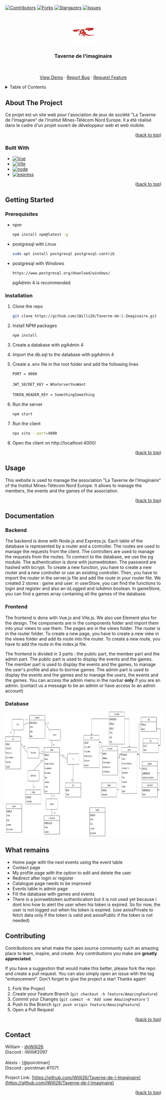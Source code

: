 <a name="readme-top"></a>

[![Contributors][contributors-shield]][contributors-url]
[![Forks][forks-shield]][forks-url]
[![Stargazers][stars-shield]][stars-url]
[![Issues][issues-shield]][issues-url]

<!-- PROJECT LOGO -->
<br />
<div align="center">
  <a href="https://github.com/iWilli26/Taverne-de-l-Imaginaire">
    <img src="src\assets\dragon.jpg" alt="Logo" width="80" height="80">
  </a>

<h3 align="center">Taverne de l'imaginaire</h3>

  <p align="center">
    <br />
    <br />
    <a href="https://github.com/iWilli26/Taverne-de-l-Imaginaire">View Demo</a>
    ·
    <a href="https://github.com/iWilli26/Taverne-de-l-Imaginaire/issues">Report Bug</a>
    ·
    <a href="https://github.com/iWilli26/Taverne-de-l-Imaginaire/issues">Request Feature</a>
  </p>
</div>

<!-- TABLE OF CONTENTS -->
<details>
  <summary>Table of Contents</summary>
  <ol>
    <li>
      <a href="#about-the-project">About The Project</a>
      <ul>
        <li><a href="#built-with">Built With</a></li>
      </ul>
    </li>
    <li>
      <a href="#getting-started">Getting Started</a>
      <ul>
        <li><a href="#prerequisites">Prerequisites</a></li>
        <li><a href="#installation">Installation</a></li>
      </ul>
    </li>
    <li><a href="#usage">Usage</a></li>
    <li><a href="#contributing">Contributing</a></li>
    <li><a href="#contact">Contact</a></li>
  </ol>
</details>

<!-- ABOUT THE PROJECT -->

## About The Project

Ce projet est un site web pour l'asociation de jeux de société "La Taverne de l'Imaginaire" de l'Institut Mines-Télécom Nord Europe. Il a été réalisé dans le cadre d'un projet ouvert de développeur web et web mobile.

<p align="right">(<a href="#readme-top">back to top</a>)</p>

### Built With

-   [![Vue][vue.js]][vue-url]
-   [![Vite][vite.js]][vite-url]
-   [![node][node.js]][node-url]
-   [![express][express.js]][express-url]

<p align="right">(<a href="#readme-top">back to top</a>)</p>

<!-- GETTING STARTED -->

## Getting Started

### Prerequisites

-   npm
    ```sh
    npm install npm@latest -g
    ```
-   postgresql with Linux
    ```sh
    sudo apt install postgresql postgresql-contrib
    ```
-   postgresql with Windows
    ```sh
    https://www.postgresql.org/download/windows/
    ```
    pgAdmin 4 is recommended

### Installation

1. Clone the repo
    ```sh
    git clone https://github.com/iWilli26/Taverne-de-l-Imaginaire.git
    ```
2. Install NPM packages
    ```sh
    npm install
    ```
3. Create a database with pgAdmin 4
4. Import the db.sql to the database with pgAdmin 4
5. Create a .env file in the root folder and add the following lines

    ```sh
    PORT = 8080

    JWT_SECRET_KEY = WhaterverYouWant

    TOKEN_HEADER_KEY = SomethingSomething
    ```

6. Run the server
    ```sh
    npm start
    ```
7. Run the client
    ```sh
    npx vite --port=4000
    ```
8. Open the client on http://localhost:4000/

<p align="right">(<a href="#readme-top">back to top</a>)</p>

<!-- USAGE EXAMPLES -->

## Usage

This website is used to manage the association "La Taverne de l'Imaginaire" of the Institut Mines-Télécom Nord Europe. It allows to manage the members, the events and the games of the association.

<p align="right">(<a href="#readme-top">back to top</a>)</p>

## Documentation

### Backend

The backend is done with Node.js and Express.js. Each table of the database is represented by a router and a controller. The routes are used to manage the requests from the client. The controllers are used to manage the requests from the routes. To connect to the database, we use the pg module. The authentication is done with jsonwebtoken. The password are hashed with bcrypt. To create a new function, you have to create a new router and a new controller or use an existing controller. Then, you have to import the router in the server.js file and add the route in your router file.
We created 2 stores : game and user. in userStore, you can find the functions to login and register and also an isLogged and isAdmin boolean. In gameStore, you can find a games array containing all the games of the database.

### Frontend

The frontend is done with Vue.js and Vite.js. We also use Element-plus for the design. The components are in the components folder and import them into your views to use them. The pages are in the views folder. The router is in the router folder. To create a new page, you have to create a new view in the views folder and add its route into the router. To create a new route, you have to add the route in the index.js file.

The frontend is divided in 3 parts : the public part, the member part and the admin part. The public part is used to display the events and the games. The member part is used to display the events and the games, to manage the user's profile and also to borrow games. The admin part is used to display the events and the games and to manage the users, the events and the games. You can access the admin menu in the navbar **only** if you are an admin. (contact us a message to be an admin or have access to an admin account)

### Database

<img src="public\MCD_MLD.drawio.png" alt="Database" width="800" height="400">

## What remains

-   Home page with the next events using the event table
-   Contact page
-   My profile page with the option to edit and delete the user
-   Redirect after login or register
-   Catalogue page needs to be improved
-   Events table in admin page
-   Fill the database with games and events
-   There is a jsonwebtoken authentication but it is not used yet because i dont kno how to alert the user when his token is expired. So for now, the user is not logged out when his token is expired. (use axiosPrivate to fetch data only if the token is valid and axiosPublic if the token is not needed)

## Contributing

Contributions are what make the open source community such an amazing place to learn, inspire, and create. Any contributions you make are **greatly appreciated**.

If you have a suggestion that would make this better, please fork the repo and create a pull request. You can also simply open an issue with the tag "enhancement".
Don't forget to give the project a star! Thanks again!

1. Fork the Project
2. Create your Feature Branch (`git checkout -b feature/AmazingFeature`)
3. Commit your Changes (`git commit -m 'Add some AmazingFeature'`)
4. Push to the Branch (`git push origin feature/AmazingFeature`)
5. Open a Pull Request

<p align="right">(<a href="#readme-top">back to top</a>)</p>

<!-- CONTACT -->

## Contact

William - [@iWilli26](https://twitter.com/willi_ng)
<br />
Discord : iWilli#2097
<br />
<br />
Alexis - [@poirotman]
<br />
Discord : poirotman
#7071

Project Link: [https://github.com/iWilli26/Taverne-de-l-Imaginaire](https://github.com/iWilli26/Taverne-de-l-Imaginaire)

<p align="right">(<a href="#readme-top">back to top</a>)</p>

<!-- MARKDOWN LINKS & IMAGES -->
<!-- https://www.markdownguide.org/basic-syntax/#reference-style-links -->

[contributors-shield]: https://img.shields.io/github/contributors/iWilli26/Taverne-de-l-Imaginaire.svg?style=for-the-badge
[contributors-url]: https://github.com/iWilli26/Taverne-de-l-Imaginaire/graphs/contributors
[forks-shield]: https://img.shields.io/github/forks/iWilli26/Taverne-de-l-Imaginaire.svg?style=for-the-badge
[forks-url]: https://github.com/iWilli26/Taverne-de-l-Imaginaire/network/members
[stars-shield]: https://img.shields.io/github/stars/iWilli26/Taverne-de-l-Imaginaire.svg?style=for-the-badge
[stars-url]: https://github.com/iWilli26/Taverne-de-l-Imaginaire/stargazers
[issues-shield]: https://img.shields.io/github/issues/iWilli26/Taverne-de-l-Imaginaire.svg?style=for-the-badge
[issues-url]: https://github.com/iWilli26/Taverne-de-l-Imaginaire/issues
[license-shield]: https://img.shields.io/github/license/iWilli26/Taverne-de-l-Imaginaire.svg?style=for-the-badge
[license-url]: https://github.com/iWilli26/Taverne-de-l-Imaginaire/blob/master/LICENSE.txt
[linkedin-shield]: https://img.shields.io/badge/-LinkedIn-black.svg?style=for-the-badge&logo=linkedin&colorB=555
[linkedin-url]: https://linkedin.com/in/linkedin_username
[product-screenshot]: images/screenshot.png
[vue.js]: https://img.shields.io/badge/Vue.js-35495E?style=for-the-badge&logo=vuedotjs&logoColor=4FC08D
[vue-url]: https://vuejs.org/
[vite.js]: https://img.shields.io/badge/Vite-646CFF?style=for-the-badge&logo=vite&logoColor=white
[vite-url]: https://vitejs.dev/
[node.js]: https://img.shields.io/badge/Node.js-339933?style=for-the-badge&logo=nodedotjs&logoColor=white
[node-url]: https://nodejs.org
[express.js]: https://img.shields.io/badge/Express.js-000000?style=for-the-badge&logo=express&logoColor=white
[express-url]: https://expressjs.com
